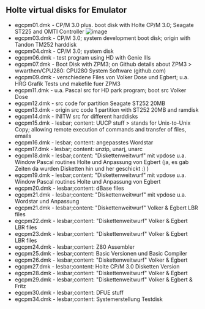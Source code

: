 ## Holte virtual disks for Emulator ##

- egcpm01.dmk - CP/M 3.0 plus. boot disk with Holte CP/M 3.0; Seagate ST225 and OMTI Controller
![image](https://user-images.githubusercontent.com/55332675/220178214-ecead482-c654-4ba3-bf33-10d6cfd1f323.png)
- egcpm03.dmk - CP/M 3.0; system development boot disk; origin with Tandon TM252 harddisk
- egcpm04.dmk - CP/M 3.0; system disk
- egcpm06.dmk - test program using HD with Genie IIIs
- egcpm07.dmk - Boot Disk with ZPM3; on Github details about ZPM3 > wwarthen/CPU280: CPU280 System Software (github.com)
- egcpm09.dmk - verschiedene Files von Volker Dose und Egbert; u.a. HRG Grafik Tests und makefile fuer ZPM3
- egcpm11.dmk - u.a. Pascal src for HD park program; boot src Volker Dose
- egcpm12.dmk - src code for partition Seagate ST252 20MB
- egcpm13.dmk - origin src code 1 partition with ST252 20MB and ramdisk
- egcpm14.dmk - INITW src for different harddisks
- egcpm15.dmk - lesbar; content: UUCP stuff > stands for Unix-to-Unix Copy; allowing remote execution of commands and transfer of files, emails
- egcpm16.dmk - lesbar; content: angepasstes Wordstar
- egcpm17.dmk - lesbar; content: unzip, unarj, unarc
- egcpm18.dmk - lesbar;content: "Diskettenweitwurf" mit vpdose u.a. Window Pascal routines Holte und Anpassung von Egbert (ja, es gab Zeiten da wurden Disketten hin und her geschickt :) )
- egcpm19.dmk - lesbar;content: "Diskettenweitwurf" mit vpdose u.a. Window Pascal routines Holte und Anpassung von Egbert
- egcpm20.dmk - lesbar;content: dBase files
- egcpm21.dmk - lesbar;content: "Diskettenweitwurf" mit vpdose u.a. Wordstar und Anpassung
- egcpm21.dmk - lesbar;content: "Diskettenweitwurf" Volker & Egbert LBR files
- egcpm22.dmk - lesbar;content: "Diskettenweitwurf" Volker & Egbert LBR files
- egcpm23.dmk - lesbar;content: "Diskettenweitwurf" Volker & Egbert LBR files
- egcpm24.dmk - lesbar;content: Z80 Assembler
- egcpm25.dmk - lesbar;content: Basic Versionen und Basic Compiler
- egcpm26.dmk - lesbar;content: "Diskettenweitwurf" Volker & Egbert
- egcpm27.dmk - lesbar;content: Holte CP/M 3.0 Disketten Version
- egcpm28.dmk - lesbar;content: "Diskettenweitwurf" Volker & Egbert
- egcpm29.dmk - lesbar;content: "Diskettenweitwurf" Volker & Egbert & Fritz
- egcpm30.dmk - lesbar;content: DFUE stuff
- egcpm34.dmk - lesbar;content: Systemerstellung Testdisk
